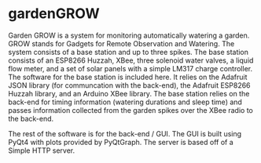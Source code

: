 # gardenGROW
Garden GROW is a system for monitoring automatically watering a garden. GROW stands for Gadgets for Remote Observation and Watering. The system consists of a base station and up to three spikes. The base station consists of an ESP8266 Huzzah, XBee, three solenoid water valves, a liquid flow meter, and a set of solar panels with a simple LM317 charge controller. The software for the base station is included here. It relies on the Adafruit JSON library (for communcation with the back-end), the Adafruit ESP8266 Huzzah library, and an Arduino XBee library. The base station relies on the back-end for timing information (watering durations and sleep time) and passes information collected from the garden spikes over the XBee radio to the back-end.

The rest of the software is for the back-end / GUI. The GUI is built using PyQt4 with plots provided by PyQtGraph. The server is based off of a Simple HTTP server. 
